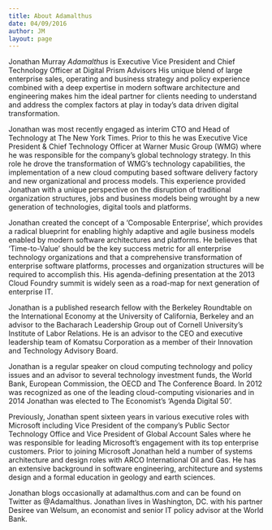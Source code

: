 ```yaml
---
title: About Adamalthus
date: 04/09/2016
author: JM
layout: page
---
```

Jonathan Murray *Adamalthus* is Executive Vice President and Chief Technology Officer at Digital Prism Advisors His unique blend of large enterprise sales, operating and business strategy and policy experience combined with a deep expertise in modern software architecture and engineering makes him the ideal partner for clients needing to understand and address the complex factors at play in today’s data driven digital transformation.

Jonathan was most recently engaged as interim CTO and Head of Technology at The New York Times. Prior to this he was Executive Vice President & Chief Technology Officer at Warner Music Group (WMG) where he was responsible for the company’s global technology strategy. In this role he drove the transformation of WMG’s technology capabilities, the implementation of a new cloud computing based software delivery factory and new organizational and process models. This experience provided Jonathan with a unique perspective on the disruption of traditional organization structures, jobs and business models being wrought by a new generation of technologies, digital tools and platforms.

Jonathan created the concept of a ‘Composable Enterprise’, which provides a radical blueprint for enabling highly adaptive and agile business models enabled by modern software architectures and platforms. He believes that ‘Time-to-Value’ should be the key success metric for all enterprise technology organizations and that a comprehensive transformation of enterprise software platforms, processes and organization structures will be required to accomplish this. His agenda-defining presentation at the 2013 Cloud Foundry summit is widely seen as a road-map for next generation of enterprise IT.

Jonathan is a published research fellow with the Berkeley Roundtable on the International Economy at the University of California, Berkeley and an advisor to the Bacharach Leadership Group out of Cornell University’s Institute of Labor Relations. He is an advisor to the CEO and executive leadership team of Komatsu Corporation as a member of their Innovation and Technology Advisory Board.

Jonathan is a regular speaker on cloud computing technology and policy issues and an advisor to several technology investment funds, the World Bank, European Commission, the OECD and The Conference Board. In 2012 was recognized as one of the leading cloud-computing visionaries and in 2014 Jonathan was elected to The Economist’s ‘Agenda Digital 50’.

Previously, Jonathan spent sixteen years in various executive roles with Microsoft including Vice President of the company’s Public Sector Technology Office and Vice President of Global Account Sales where he was responsible for leading Microsoft’s engagement with its top enterprise customers. Prior to joining Microsoft Jonathan held a number of systems architecture and design roles with ARCO International Oil and Gas. He has an extensive background in software engineering, architecture and systems design and a formal education in geology and earth sciences.

Jonathan blogs occasionally at adamalthus.com and can be found on Twitter as @Adamalthus. Jonathan lives in Washington, DC. with his partner Desiree van Welsum, an economist and senior IT policy advisor at the World Bank.
